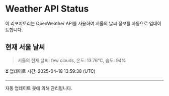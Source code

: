 
# Weather API Status

이 리포지토리는 OpenWeather API를 사용하여 서울의 날씨 정보를 자동으로 업데이트합니다.

## 현재 서울 날씨
> 서울의 현재 날씨: few clouds, 온도: 13.76°C, 습도: 94%

⏳ 업데이트 시간: 2025-04-18 13:59:38 (UTC)

---
자동 업데이트 봇에 의해 관리됩니다.
